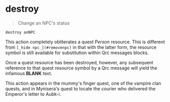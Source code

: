 # destroy

> Change an NPC's status

    destroy anNPC

This action completely obliterates a quest _Person_ resource. This is different from `[_hide npc_](#removenpc)` in that with the latter form, the resource symbol is still available for substitution within Qrc messages blocks.

Once a quest resource has been destroyed, however, any subsequent reference to that quest resource symbol by a Qrc message will yield the infamous **BLANK** text.

This action appears in the mummy's finger quest, one of the vampire clan quests, and in Mynisera's quest to locate the courier who delivered the Emperor's letter to Aubk-i.
